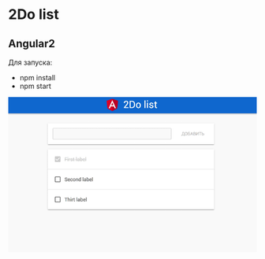 # 2Do list
## Angular2

Для запуска:
- npm install
- npm start

![Latest Stable Version](/preview.gif)
